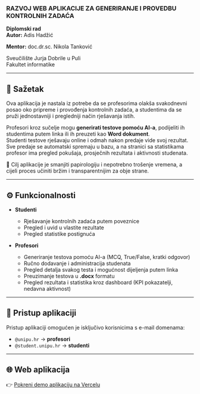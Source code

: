 ### RAZVOJ WEB APLIKACIJE ZA GENERIRANJE I PROVEDBU KONTROLNIH ZADAĆA  

**Diplomski rad**  
**Autor:** Adis Hadžić 

**Mentor:** doc.dr.sc. Nikola Tanković 

Sveučilište Jurja Dobrile u Puli  
Fakultet informatike  

---

## 📌 Sažetak  

Ova aplikacija je nastala iz potrebe da se profesorima olakša svakodnevni posao oko pripreme i provođenja kontrolnih zadaća, a studentima da se pruži jednostavniji i pregledniji način rješavanja istih.  

Profesori kroz sučelje mogu **generirati testove pomoću AI-a**, podijeliti ih studentima putem linka ili ih preuzeti kao **Word dokument**.  
Studenti testove rješavaju online i odmah nakon predaje vide svoj rezultat. Sve predaje se automatski spremaju u bazu, a na stranici sa statistikama profesor ima pregled pokušaja, prosječnih rezultata i aktivnosti studenata.  

🎯 Cilj aplikacije je smanjiti papirologiju i nepotrebno trošenje vremena, a cijeli proces učiniti bržim i transparentnijim za obje strane.  

---

## ⚙️ Funkcionalnosti  

- **Studenti**  
  - Rješavanje kontrolnih zadaća putem poveznice  
  - Pregled i uvid u vlastite rezultate  
  - Pregled statistike postignuća  

- **Profesori**  
  - Generiranje testova pomoću AI-a (MCQ, True/False, kratki odgovor)  
  - Ručno dodavanje i administracija studenata  
  - Pregled detalja svakog testa i mogućnost dijeljenja putem linka  
  - Preuzimanje testova u **.docx** formatu  
  - Pregled rezultata i statistika kroz dashboard (KPI pokazatelji, nedavna aktivnost)  

---

## 🔑 Pristup aplikaciji

Pristup aplikaciji omogućen je isključivo korisnicima s e-mail domenama:  
- `@unipu.hr` → **profesori**  
- `@student.unipu.hr` → **studenti**  

---

## 🌐 Web aplikacija  

👉 [Pokreni demo aplikaciju na Vercelu](https://admin-dashboard-v2-five.vercel.app/)  

